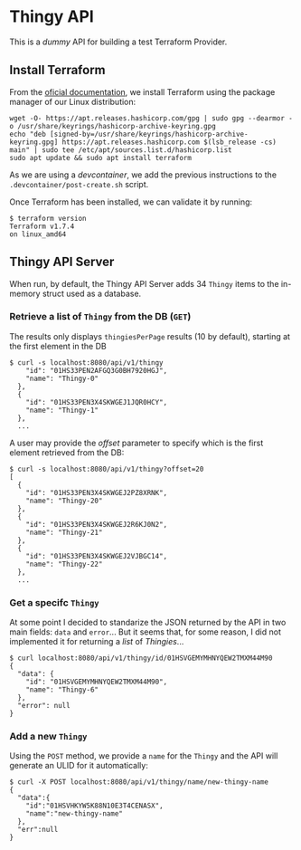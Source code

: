 # Thingy API

This is a *dummy* API for building a test Terraform Provider.

## Install Terraform

From the [oficial documentation](https://developer.hashicorp.com/terraform/install), we install Terraform using the package manager of our Linux distribution:

```console
wget -O- https://apt.releases.hashicorp.com/gpg | sudo gpg --dearmor -o /usr/share/keyrings/hashicorp-archive-keyring.gpg
echo "deb [signed-by=/usr/share/keyrings/hashicorp-archive-keyring.gpg] https://apt.releases.hashicorp.com $(lsb_release -cs) main" | sudo tee /etc/apt/sources.list.d/hashicorp.list
sudo apt update && sudo apt install terraform
```

As we are using a *devcontainer*, we add the previous instructions to the `.devcontainer/post-create.sh` script.

Once Terraform has been installed, we can validate it by running:

```console
$ terraform version
Terraform v1.7.4
on linux_amd64
```

## Thingy API Server

When run, by default, the Thingy API Server adds 34 `Thingy` items to the in-memory struct used as a database.

### Retrieve a list of `Thingy` from the DB (`GET`)

The results only displays `thingiesPerPage` results (10 by default), starting at the first element in the DB

```console
$ curl -s localhost:8080/api/v1/thingy
    "id": "01HS33PEN2AFGQ3G0BH7920HGJ",
    "name": "Thingy-0"
  },
  {
    "id": "01HS33PEN3X4SKWGEJ1JQR0HCY",
    "name": "Thingy-1"
  },
  ...
```

A user may provide the *offset* parameter to specify which is the first element retrieved from the DB:

```console
$ curl -s localhost:8080/api/v1/thingy?offset=20
[
  {
    "id": "01HS33PEN3X4SKWGEJ2PZ8XRNK",
    "name": "Thingy-20"
  },
  {
    "id": "01HS33PEN3X4SKWGEJ2R6KJ0N2",
    "name": "Thingy-21"
  },
  {
    "id": "01HS33PEN3X4SKWGEJ2VJBGC14",
    "name": "Thingy-22"
  },
  ...
```

### Get a specifc `Thingy`

At some point I decided to standarize the JSON returned by the API in two main fields: `data` and `error`... But it seems that, for some reason, I did not implemented it for returning a *list* of *Thingies*...

```console
$ curl localhost:8080/api/v1/thingy/id/01HSVGEMYMHNYQEW2TMXM44M90
{
  "data": {
    "id": "01HSVGEMYMHNYQEW2TMXM44M90",
    "name": "Thingy-6"
  },
  "error": null
}
```

### Add a new `Thingy`

Using the `POST` method, we provide a `name` for the `Thingy` and the API will generate an ULID for it automatically:

```console
$ curl -X POST localhost:8080/api/v1/thingy/name/new-thingy-name
{
  "data":{
    "id":"01HSVHKYW5K88N10E3T4CENASX",
    "name":"new-thingy-name"
  },
  "err":null
}
```
